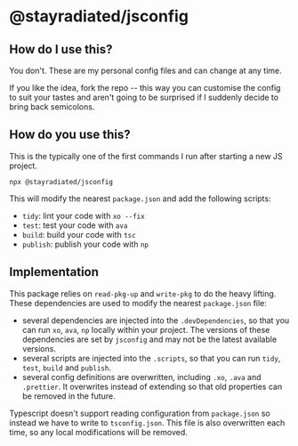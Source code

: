 # @stayradiated/jsconfig

## How do I use this?

You don't. These are my personal config files and can change at any time.

If you like the idea, fork the repo -- this way you can customise the config to
suit your tastes and aren't going to be surprised if I suddenly decide to bring
back semicolons.

## How do you use this?

This is the typically one of the first commands I run after starting a new JS
project.

```
npx @stayradiated/jsconfig
```

This will modify the nearest `package.json` and add the following scripts:

- `tidy`: lint your code with `xo --fix`
- `test`: test your code with `ava`
- `build`: build your code with `tsc`
- `publish`: publish your code with `np`

## Implementation

This package relies on `read-pkg-up` and `write-pkg` to do the heavy lifting.
These dependencies are used to modify the nearest `package.json` file:

- several dependencies are injected into the `.devDependencies`, so that you
    can run `xo`, `ava`, `np` locally within your project. The versions of these
    dependencies are set by `jsconfig` and may not be the latest available
    versions.
- several scripts are injected into the `.scripts`, so that you can run `tidy`,
    `test`, `build` and `publish`.
- several config definitions are overwritten, including `.xo`, `.ava` and
    `.prettier`.  It overwrites instead of extending so that old properties can
    be removed in the future.

Typescript doesn't support reading configuration from `package.json` so instead
we have to write to `tsconfig.json`. This file is also overwritten each time,
so any local modifications will be removed.
